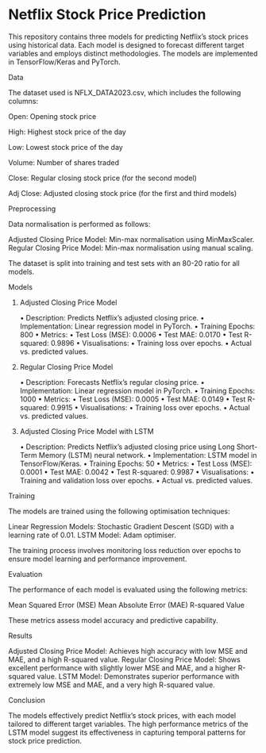 # Netflix Stock Price Prediction
This repository contains three models for predicting Netflix’s stock prices using historical data. Each model is designed to forecast different target variables and employs distinct methodologies. The models are implemented in TensorFlow/Keras and PyTorch.

Data

The dataset used is NFLX_DATA2023.csv, which includes the following columns:

Open: Opening stock price

High: Highest stock price of the day

Low: Lowest stock price of the day

Volume: Number of shares traded

Close: Regular closing stock price (for the second model)

Adj Close: Adjusted closing stock price (for the first and third models)

Preprocessing

Data normalisation is performed as follows:

Adjusted Closing Price Model: Min-max normalisation using MinMaxScaler.
Regular Closing Price Model: Min-max normalisation using manual scaling.

The dataset is split into training and test sets with an 80-20 ratio for all models.

Models

1. Adjusted Closing Price Model

	•	Description: Predicts Netflix’s adjusted closing price.
	•	Implementation: Linear regression model in PyTorch.
	•	Training Epochs: 800
	•	Metrics:
	•	Test Loss (MSE): 0.0006
	•	Test MAE: 0.0170
	•	Test R-squared: 0.9896
	•	Visualisations:
	•	Training loss over epochs.
	•	Actual vs. predicted values.

2. Regular Closing Price Model

	•	Description: Forecasts Netflix’s regular closing price.
	•	Implementation: Linear regression model in PyTorch.
	•	Training Epochs: 1000
	•	Metrics:
	•	Test Loss (MSE): 0.0005
	•	Test MAE: 0.0149
	•	Test R-squared: 0.9915
	•	Visualisations:
	•	Training loss over epochs.
	•	Actual vs. predicted values.

3. Adjusted Closing Price Model with LSTM

	•	Description: Predicts Netflix’s adjusted closing price using Long Short-Term Memory (LSTM) neural network.
	•	Implementation: LSTM model in TensorFlow/Keras.
	•	Training Epochs: 50
	•	Metrics:
	•	Test Loss (MSE): 0.0001
	•	Test MAE: 0.0042
	•	Test R-squared: 0.9987
	•	Visualisations:
	•	Training and validation loss over epochs.
	•	Actual vs. predicted values.

Training

The models are trained using the following optimisation techniques:

Linear Regression Models: Stochastic Gradient Descent (SGD) with a learning rate of 0.01.
LSTM Model: Adam optimiser.

The training process involves monitoring loss reduction over epochs to ensure model learning and performance improvement.

Evaluation

The performance of each model is evaluated using the following metrics:

Mean Squared Error (MSE)
Mean Absolute Error (MAE)
R-squared Value

These metrics assess model accuracy and predictive capability.

Results

Adjusted Closing Price Model: Achieves high accuracy with low MSE and MAE, and a high R-squared value.
Regular Closing Price Model: Shows excellent performance with slightly lower MSE and MAE, and a higher R-squared value.
LSTM Model: Demonstrates superior performance with extremely low MSE and MAE, and a very high R-squared value.

Conclusion

The models effectively predict Netflix’s stock prices, with each model tailored to different target variables. The high performance metrics of the LSTM model suggest its effectiveness in capturing temporal patterns for stock price prediction.

